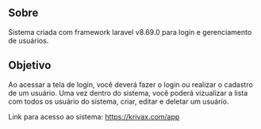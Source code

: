 ## Sobre
Sistema criada com framework laravel v8.69.0 para login e gerenciamento de usuários.
## Objetivo
Ao acessar a tela de login, você deverá fazer o login ou realizar o cadastro de um usuário.
Uma vez dentro do sistema, você poderá vizualizar a lista com todos os usuário do sistema, criar, editar e deletar um usuário.

Link para acesso ao sistema: https://krivax.com/app
